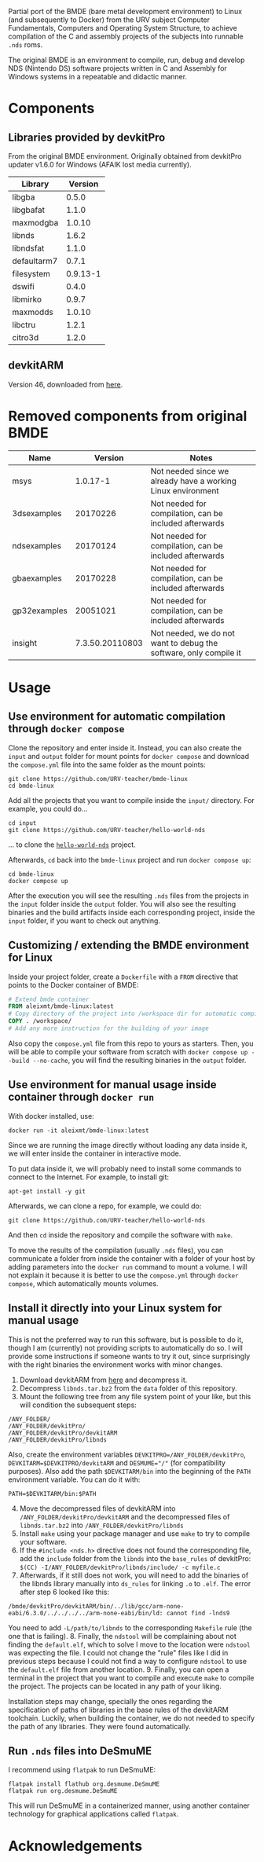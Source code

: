 Partial port of the BMDE (bare metal development environment) to Linux (and subsequently to Docker) from the URV 
subject 
Computer Fundamentals, 
Computers and Operating System Structure, to achieve compilation of the C and assembly projects of the subjects into
runnable `.nds` roms.

The original BMDE is an environment to compile, run, debug and develop NDS (Nintendo DS) software projects written in C 
and Assembly for Windows systems in a repeatable and didactic manner.

# Components
## Libraries provided by devkitPro 
From the original BMDE environment. Originally obtained from devkitPro updater v1.6.0 for Windows (AFAIK lost media 
currently).

| Library     | Version  |
|-------------|----------|
| libgba      | 0.5.0    |
| libgbafat   | 1.1.0    |
| maxmodgba   | 1.0.10   |
| libnds      | 1.6.2    |
| libndsfat   | 1.1.0    |
| defaultarm7 | 0.7.1    |
| filesystem  | 0.9.13-1 |
| dswifi      | 0.4.0    |
| libmirko    | 0.9.7    |
| maxmodds    | 1.0.10   |
| libctru     | 1.2.1    |
| citro3d     | 1.2.0    |


## devkitARM
Version 46, downloaded from [here](https://wii.leseratte10.de/devkitPro/devkitARM/r46%20%282017%29/).

# Removed components from original BMDE
| Name         | Version         | Notes                                                             |
|--------------|-----------------|-------------------------------------------------------------------|
| msys         | 1.0.17-1        | Not needed since we already have a working Linux environment      |
| 3dsexamples  | 20170226        | Not needed for compilation, can be included afterwards            |
| ndsexamples  | 20170124        | Not needed for compilation, can be included afterwards            |
| gbaexamples  | 20170228        | Not needed for compilation, can be included afterwards            |
| gp32examples | 20051021        | Not needed for compilation, can be included afterwards            |
| insight      | 7.3.50.20110803 | Not needed, we do not want to debug the software, only compile it |


# Usage

## Use environment for automatic compilation through `docker compose`
Clone the repository and enter inside it. Instead, you can also create the `input` and `output` folder for mount points
for `docker compose` and download the `compose.yml` file into the same folder as the mount points:
```shell
git clone https://github.com/URV-teacher/bmde-linux
cd bmde-linux
```

Add all the projects that you want to compile inside the `input/` directory. For example, you could do...
```shell
cd input
git clone https://github.com/URV-teacher/hello-world-nds
```

... to clone the [`hello-world-nds`](https://github.com/URV-teacher/hello-world-nds) project. 

Afterwards, `cd` back into the `bmde-linux` project and run `docker compose up`:
```shell
cd bmde-linux
docker compose up 
```

After the execution you will see the resulting `.nds` files from the projects in the `input` folder inside the `output` 
folder. You will also see the resulting binaries and the build artifacts inside each corresponding project, inside 
the `input` folder, if you want to check out anything. 


## Customizing / extending the BMDE environment for Linux
Inside your project folder, create a `Dockerfile` with a `FROM` directive that points to the Docker container of BMDE:
```dockerfile
# Extend bmde container
FROM aleixmt/bmde-linux:latest
# Copy directory of the project into /workspace dir for automatic compilation 
COPY . /workspace/
# Add any more instruction for the building of your image
```

Also copy the `compose.yml` file from this repo to yours as starters. Then, you will be able to compile your software 
from scratch with `docker compose up --build --no-cache`, you will find the resulting binaries in the `output` folder.


## Use environment for manual usage inside container through `docker run`
With docker installed, use:
```shell
docker run -it aleixmt/bmde-linux:latest
```

Since we are running the image directly without loading any data inside it, we will enter inside the container in
interactive mode.

To put data inside it, we will probably need to install some commands to connect to the Internet. For example, to
install git:
```shell
apt-get install -y git
```

Afterwards, we can clone a repo, for example, we could do:
```shell
git clone https://github.com/URV-teacher/hello-world-nds
```

And then `cd` inside the repository and compile the software with `make`.

To move the results of the compilation (usually `.nds` files),
you can communicate a folder from inside the container with a folder of your host by adding parameters into the `docker
run` command to mount a volume. I will not explain it because it is better to use the `compose.yml` through `docker
compose`, which automatically mounts volumes.


## Install it directly into your Linux system for manual usage
This is not the preferred way to run this software, but is possible to do it, though I am (currently) not providing 
scripts to automatically do so. I will provide some instructions if someone wants to try it out, since surprisingly with 
the right binaries the environment works with minor changes.

1. Download devkitARM from [here](https://wii.leseratte10.de/devkitPro/devkitARM/r46%20%282017%29/) and decompress it.
2. Decompress `libnds.tar.bz2` from the `data` folder of this repository.
3. Mount the following tree from any file system point of your like, but this will condition the subsequent steps:
```
/ANY_FOLDER/
/ANY_FOLDER/devkitPro/
/ANY_FOLDER/devkitPro/devkitARM
/ANY_FOLDER/devkitPro/libnds
```
Also, create the environment variables `DEVKITPRO=/ANY_FOLDER/devkitPro`, `DEVKITARM=$DEVKITPRO/devkitARM` and 
`DESMUME="/"` 
(for compatibility purposes). Also add the path `$DEVKITARM/bin` into the beginning of the `PATH` environment variable. 
You
can do it with:
```shell
PATH=$DEVKITARM/bin:$PATH
```
4. Move the decompressed files of devkitARM into `/ANY_FOLDER/devkitPro/devkitARM` and the decompressed files of 
`libnds.tar.bz2` into 
`/ANY_FOLDER/devkitPro/libnds`
5. Install `make` using your package manager and use `make` to try to compile your software. 
6. If the `#include <nds.h>` directive does not found the corresponding file, add the `include` folder from the `libnds`
into the `base_rules` of devkitPro: `$(CC) -I/ANY_FOLDER/devkitPro/libnds/include/ -c myfile.c`
7. Afterwards, if it still does not work, you will need to add the binaries of the libnds library manually into
`ds_rules` for linking `.o` to `.elf`. The error after step 6 looked like this:
```
/bmde/devkitPro/devkitARM/bin/../lib/gcc/arm-none-eabi/6.3.0/../../../../arm-none-eabi/bin/ld: cannot find -lnds9
```
You need to add `-L/path/to/libnds` to the corresponding `Makefile` rule (the one that is failing).
8. Finally, the `ndstool` will be complaining about not finding the `default.elf`, which to solve I move to the 
location were `ndstool` was expecting the file. I could not change the "rule" files like I did in previous steps because 
I could not find a way to configure `ndstool` to use the `default.elf` file from another location.
9. Finally, you can open a terminal in the project that you want to compile and execute `make` to compile the project. 
The projects can be located in any path of your liking. 

Installation steps may change, specially the ones regarding the specification of paths of libraries in the base rules of
the devkitARM toolchain. Luckily, when building the container, we do not needed to specify the path of any libraries.
They were found automatically. 

## Run `.nds` files into DeSmuME
I recommend using `flatpak` to run DeSmuME:
```shell
flatpak install flathub org.desmume.DeSmuME
flatpak run org.desmume.DeSmuME
```

This will run DeSmuME in a containerized manner, using another container technology for graphical applications called 
`flatpak`.

# Acknowledgements
